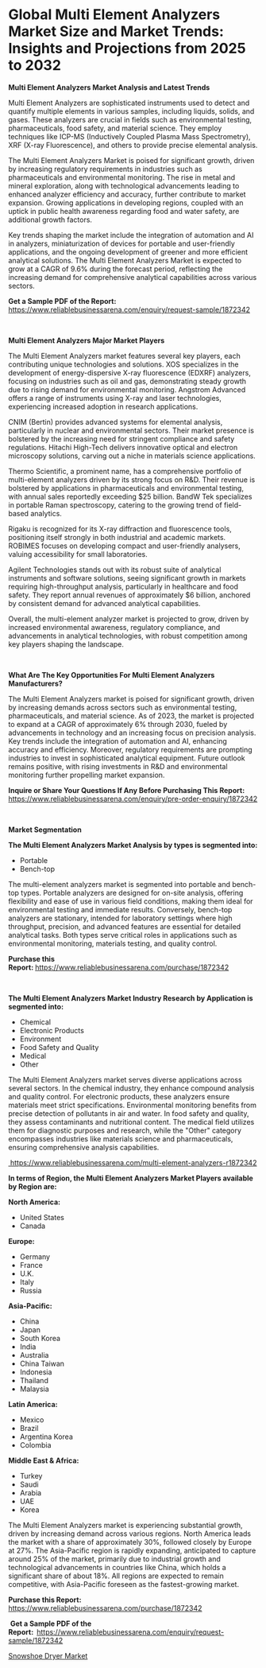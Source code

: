 <p><h1>Global Multi Element Analyzers Market Size and Market Trends: Insights and Projections from 2025 to 2032</h1></p><p><strong>Multi Element Analyzers Market Analysis and Latest Trends</strong></p>
<p><p>Multi Element Analyzers are sophisticated instruments used to detect and quantify multiple elements in various samples, including liquids, solids, and gases. These analyzers are crucial in fields such as environmental testing, pharmaceuticals, food safety, and material science. They employ techniques like ICP-MS (Inductively Coupled Plasma Mass Spectrometry), XRF (X-ray Fluorescence), and others to provide precise elemental analysis.</p><p>The Multi Element Analyzers Market is poised for significant growth, driven by increasing regulatory requirements in industries such as pharmaceuticals and environmental monitoring. The rise in metal and mineral exploration, along with technological advancements leading to enhanced analyzer efficiency and accuracy, further contribute to market expansion. Growing applications in developing regions, coupled with an uptick in public health awareness regarding food and water safety, are additional growth factors.</p><p>Key trends shaping the market include the integration of automation and AI in analyzers, miniaturization of devices for portable and user-friendly applications, and the ongoing development of greener and more efficient analytical solutions. The Multi Element Analyzers Market is expected to grow at a CAGR of 9.6% during the forecast period, reflecting the increasing demand for comprehensive analytical capabilities across various sectors.</p></p>
<p><strong>Get a Sample PDF of the Report:&nbsp;</strong> <a href="https://www.reliablebusinessarena.com/enquiry/request-sample/1872342?utm_campaign=2248&utm_medium=2&utm_source=Github&utm_content=ia&utm_term=28022025&utm_id=multi-element-analyzers">https://www.reliablebusinessarena.com/enquiry/request-sample/1872342</a></p>
<p>&nbsp;</p>
<p><strong>Multi Element Analyzers Major Market Players</strong></p>
<p><p>The Multi Element Analyzers market features several key players, each contributing unique technologies and solutions. XOS specializes in the development of energy-dispersive X-ray fluorescence (EDXRF) analyzers, focusing on industries such as oil and gas, demonstrating steady growth due to rising demand for environmental monitoring. Angstrom Advanced offers a range of instruments using X-ray and laser technologies, experiencing increased adoption in research applications.</p><p>CNIM (Bertin) provides advanced systems for elemental analysis, particularly in nuclear and environmental sectors. Their market presence is bolstered by the increasing need for stringent compliance and safety regulations. Hitachi High-Tech delivers innovative optical and electron microscopy solutions, carving out a niche in materials science applications.</p><p>Thermo Scientific, a prominent name, has a comprehensive portfolio of multi-element analyzers driven by its strong focus on R&D. Their revenue is bolstered by applications in pharmaceuticals and environmental testing, with annual sales reportedly exceeding $25 billion. BandW Tek specializes in portable Raman spectroscopy, catering to the growing trend of field-based analytics.</p><p>Rigaku is recognized for its X-ray diffraction and fluorescence tools, positioning itself strongly in both industrial and academic markets. ROBIMES focuses on developing compact and user-friendly analysers, valuing accessibility for small laboratories.</p><p>Agilent Technologies stands out with its robust suite of analytical instruments and software solutions, seeing significant growth in markets requiring high-throughput analysis, particularly in healthcare and food safety. They report annual revenues of approximately $6 billion, anchored by consistent demand for advanced analytical capabilities.</p><p>Overall, the multi-element analyzer market is projected to grow, driven by increased environmental awareness, regulatory compliance, and advancements in analytical technologies, with robust competition among key players shaping the landscape.</p></p>
<p>&nbsp;</p>
<p><strong>What Are The Key Opportunities For Multi Element Analyzers Manufacturers?</strong></p>
<p><p>The Multi Element Analyzers market is poised for significant growth, driven by increasing demands across sectors such as environmental testing, pharmaceuticals, and material science. As of 2023, the market is projected to expand at a CAGR of approximately 6% through 2030, fueled by advancements in technology and an increasing focus on precision analysis. Key trends include the integration of automation and AI, enhancing accuracy and efficiency. Moreover, regulatory requirements are prompting industries to invest in sophisticated analytical equipment. Future outlook remains positive, with rising investments in R&D and environmental monitoring further propelling market expansion.</p></p>
<p><strong>Inquire or Share Your Questions If Any Before Purchasing This Report:</strong> <a href="https://www.reliablebusinessarena.com/enquiry/pre-order-enquiry/1872342?utm_campaign=2248&utm_medium=2&utm_source=Github&utm_content=ia&utm_term=28022025&utm_id=multi-element-analyzers">https://www.reliablebusinessarena.com/enquiry/pre-order-enquiry/1872342</a></p>
<p>&nbsp;</p>
<p><strong>Market Segmentation</strong></p>
<p><strong>The Multi Element Analyzers Market Analysis by types is segmented into:</strong></p>
<p><ul><li>Portable</li><li>Bench-top</li></ul></p>
<p><p>The multi-element analyzers market is segmented into portable and bench-top types. Portable analyzers are designed for on-site analysis, offering flexibility and ease of use in various field conditions, making them ideal for environmental testing and immediate results. Conversely, bench-top analyzers are stationary, intended for laboratory settings where high throughput, precision, and advanced features are essential for detailed analytical tasks. Both types serve critical roles in applications such as environmental monitoring, materials testing, and quality control.</p></p>
<p><strong>Purchase this Report:&nbsp;</strong><a href="https://www.reliablebusinessarena.com/purchase/1872342?utm_campaign=2248&utm_medium=2&utm_source=Github&utm_content=ia&utm_term=28022025&utm_id=multi-element-analyzers">https://www.reliablebusinessarena.com/purchase/1872342</a></p>
<p>&nbsp;</p>
<p><strong>The Multi Element Analyzers Market Industry Research by Application is segmented into:</strong></p>
<p><ul><li>Chemical</li><li>Electronic Products</li><li>Environment</li><li>Food Safety and Quality</li><li>Medical</li><li>Other</li></ul></p>
<p><p>The Multi Element Analyzers market serves diverse applications across several sectors. In the chemical industry, they enhance compound analysis and quality control. For electronic products, these analyzers ensure materials meet strict specifications. Environmental monitoring benefits from precise detection of pollutants in air and water. In food safety and quality, they assess contaminants and nutritional content. The medical field utilizes them for diagnostic purposes and research, while the "Other" category encompasses industries like materials science and pharmaceuticals, ensuring comprehensive analysis capabilities.</p></p>
<p><a href="https://www.reliablebusinessarena.com/multi-element-analyzers-r1872342?utm_campaign=2248&utm_medium=2&utm_source=Github&utm_content=ia&utm_term=28022025&utm_id=multi-element-analyzers">&nbsp;https://www.reliablebusinessarena.com/multi-element-analyzers-r1872342</a></p>
<p><strong>In terms of Region, the Multi Element Analyzers Market Players available by Region are:</strong></p>
<p>
    <p> <strong> North America: </strong>
        <ul>
            <li>United States</li>
            <li>Canada</li>
        </ul>
        </p> 
    <p> <strong> Europe: </strong>
        <ul>
            <li>Germany</li>
            <li>France</li>
            <li>U.K.</li>
            <li>Italy</li>
            <li>Russia</li>
        </ul>
        </p> 
    <p> <strong> Asia-Pacific: </strong>
        <ul>
            <li>China</li>
            <li>Japan</li>
            <li>South Korea</li>
            <li>India</li>
            <li>Australia</li>
            <li>China Taiwan</li>
            <li>Indonesia</li>
            <li>Thailand</li>
            <li>Malaysia</li>
        </ul>
        </p> 
    <p> <strong> Latin America: </strong>
        <ul>
            <li>Mexico</li>
            <li>Brazil</li>
            <li>Argentina Korea</li>
            <li>Colombia</li>
        </ul>
        </p> 
    <p> <strong> Middle East & Africa: </strong>
        <ul>
            <li>Turkey</li>
            <li>Saudi</li>
            <li>Arabia</li>
            <li>UAE</li>
            <li>Korea</li>
        </ul>
    </p>
    </p>
<p><p>The Multi Element Analyzers market is experiencing substantial growth, driven by increasing demand across various regions. North America leads the market with a share of approximately 30%, followed closely by Europe at 27%. The Asia-Pacific region is rapidly expanding, anticipated to capture around 25% of the market, primarily due to industrial growth and technological advancements in countries like China, which holds a significant share of about 18%. All regions are expected to remain competitive, with Asia-Pacific foreseen as the fastest-growing market.</p></p>
<p><strong>Purchase this Report: </strong><a href="https://www.reliablebusinessarena.com/purchase/1872342?utm_campaign=2248&utm_medium=2&utm_source=Github&utm_content=ia&utm_term=28022025&utm_id=multi-element-analyzers">https://www.reliablebusinessarena.com/purchase/1872342</a></p>
<p>&nbsp;<strong>Get a Sample PDF of the Report:&nbsp;&nbsp;</strong><a href="https://www.reliablebusinessarena.com/enquiry/request-sample/1872342?utm_campaign=2248&utm_medium=2&utm_source=Github&utm_content=ia&utm_term=28022025&utm_id=multi-element-analyzers">https://www.reliablebusinessarena.com/enquiry/request-sample/1872342</a></p>
<p><strong></strong></p>
<p><p><a href="https://github.com/mehakmiamid1/Market-Research-Report-List-1/blob/main/snowshoe-dryer-market.md?utm_campaign=2248&utm_medium=2&utm_source=Github&utm_content=ia&utm_term=28022025&utm_id=multi-element-analyzers">Snowshoe Dryer Market</a></p></p>